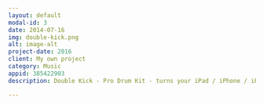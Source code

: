 ```yaml
---
layout: default
modal-id: 3
date: 2014-07-16
img: double-kick.png
alt: image-alt
project-date: 2016
client: My own project
category: Music
appid: 385422903
description: Double Kick - Pro Drum Kit - turns your iPad / iPhone / iPod Touch into a rocking beat machine. Have fun making music with a full drum kit at your disposal. Integration with your music library allows you to rock along to your favourite beats!!<br><br>

---
```

